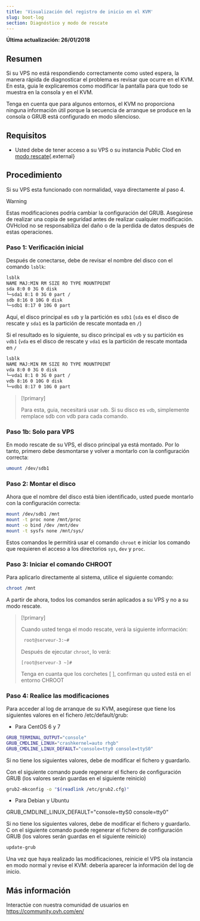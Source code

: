 ```yaml
---
title: 'Visualización del registro de inicio en el KVM'
slug: boot-log
section: Diagnóstico y modo de rescate
---
```


**Última actualización: 26/01/2018**


## Resumen

Si su VPS no está respondiendo correctamente como usted espera, la manera rápida de diagnosticar el problema es revisar que ocurre en el KVM. En esta, guia le explicaremos como modificar la pantalla para que todo se muestra en la consola y en el KVM.

Tenga en cuenta que para algunos entornos, el KVM no proporciona ninguna información útil porque la secuencia de arranque se produce en la consola o GRUB está configurado en modo silencioso.

## Requisitos

- Usted debe de tener acceso a su VPS o su instancia Public Clod en [modo rescate](../rescue){.external}

## Procedimiento

Si su VPS esta funcionado con normalidad, vaya directamente al paso 4.

> [!warning]
>
> Estas modificaciones podría cambiar la configuración del GRUB. Asegúrese de realizar una copia de seguridad antes de realizar cualquier modificación. OVHclod no se responsabiliza del daño o de la perdida de datos después de estas operaciones.
>

### Paso 1: Verificación inicial

Después de conectarse,  debe de revisar el nombre del disco con el comando `lsblk`:

```sh
lsblk
NAME MAJ:MIN RM SIZE RO TYPE MOUNTPOINT
sda 8:0 0 3G 0 disk
└─sda1 8:1 0 3G 0 part /
sdb 8:16 0 10G 0 disk
└─sdb1 8:17 0 10G 0 part
```

Aquí, el disco principal es `sdb` y la partición es `sdb1` (`sda` es el disco de rescate y `sda1` es la partición de rescate montada en `/`)

Si el resultado es lo siguiente, su disco principal es `vdb` y su partición es `vdb1` (`vda` es el disco de rescate y `vda1` es la partición de rescate montada en `/`

```sh
lsblk
NAME MAJ:MIN RM SIZE RO TYPE MOUNTPOINT
vda 8:0 0 3G 0 disk
└─vda1 8:1 0 3G 0 part /
vdb 8:16 0 10G 0 disk
└─vdb1 8:17 0 10G 0 part
```
> [!primary]
>
> Para esta, guia, necesitará usar `sdb`. Si su disco es `vdb`, simplemente remplace sdb con vdb para cada comando.

### Paso 1b: Solo para VPS

En modo rescate de su VPS, el disco principal ya está montado. Por lo tanto, primero debe desmontarse y volver a montarlo con la configuración correcta:

```sh
umount /dev/sdb1
```

### Paso 2: Montar el disco

Ahora que el nombre del disco está bien identificado, usted puede montarlo con la configuración correcta:

```sh
mount /dev/sdb1 /mnt
mount -t proc none /mnt/proc
mount -o bind /dev /mnt/dev
mount -t sysfs none /mnt/sys/
```
Estos comandos le permitirá usar el comando `chroot` e iniciar los comando que requieren el acceso a los directorios `sys`, `dev` y `proc`.

### Paso 3: Iniciar el comando CHROOT


Para aplicarlo directamente al sistema, utilice el siguiente comando:

```sh
chroot /mnt
```

A partir de ahora, todos los comandos serán aplicados a su VPS y no a su modo rescate.

> [!primary]
>
> Cuando usted tenga el modo rescate, verá la siguiente información:
>
> ```sh
>  root@serveur-3:~#
> ```
>  Después de ejecutar `chroot`, lo verá:
> 
> ```
> [root@serveur-3 ~]#
> ```
>
> Tenga en cuanta que los corchetes [ ], confirman qu usted está en el entorno CHROOT
>

### Paso 4: Realice las modificaciones

Para acceder al log de arranque de su KVM, asegúrese que tiene los siguientes valores en el fichero /etc/default/grub:

-  Para CentOS 6 y 7

```sh
GRUB_TERMINAL_OUTPUT="console"
GRUB_CMDLINE_LINUX="crashkernel=auto rhgb"
GRUB_CMDLINE_LINUX_DEFAULT="console=tty0 console=ttyS0"
```

Si no tiene los siguientes valores, debe de modificar el fichero y guardarlo.

Con el siguiente comando puede regenerar el fichero de configuración GRUB (los valores serán guardas en el siguiente reinicio)

```sh
grub2-mkconfig -o "$(readlink /etc/grub2.cfg)"
```

- Para Debian y Ubuntu

GRUB_CMDLINE_LINUX_DEFAULT="console=ttyS0 console=tty0"

Si no tiene los siguientes valores, debe de modificar el fichero y guardarlo.
C
on el siguiente comando puede regenerar el fichero de configuración GRUB (los valores serán guardas en el siguiente reinicio)

```sh
update-grub
```

Una vez que haya realizado las modificaciones, reinicie el VPS ola instancia en modo normal y revise el KVM: debería aparecer la información del log de inicio.

## Más información

Interactúe con nuestra comunidad de usuarios en <https://community.ovh.com/en/>
